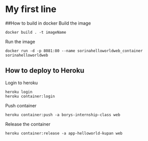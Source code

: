 # My first line 

##How to build in docker
Build the image
```
docker build . -t imageName
```

Run the image
```
docker run -d -p 8081:80 --name sorinahelloworldweb_container sorinahelloworldweb 
```

## How to deploy to Heroku
Login to heroku
```
heroku login
heroku container:login
```

Push container
```
heroku container:push -a borys-internship-class web
```

Release the container
```
heroku container:release -a app-helloworld-kupan web
```